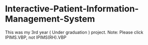# Interactive-Patient-Information-Management-System
This was my 3rd year ( Under graduation ) project.
Note: Please click IPIMS.VBP, not IPIMS(RH).VBP
